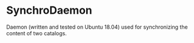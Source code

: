 # SynchroDaemon
Daemon (written and tested on Ubuntu 18.04) used for synchronizing the content of two catalogs.
